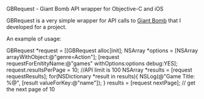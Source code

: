 GBRequest - Giant Bomb API wrapper for Objective-C and iOS

GBRequest is a very simple wrapper for API calls to [Giant Bomb](giantbomb.com) that I developed for a project.

An example of usage:

GBRequest *request = [[GBRequest alloc]init];
	NSArray *options = [NSArray arrayWithObject:@"genre=Action"];
    [request requestForEnitityName:@"games" withOptions:options debug:YES];
	request.resultsPerPage = 10; //API limit is 100
    NSArray *results = [request requestResults];
    for(NSDictionary *result in results){
        NSLog(@"Game Title: %@", [result valueForKey:@"name"]);
    }
    results = [request nextPage]; // get the next page of 10